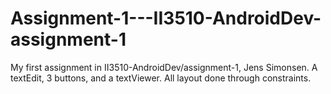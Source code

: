 # Assignment-1---II3510-AndroidDev-assignment-1
My first assignment in II3510-AndroidDev/assignment-1, Jens Simonsen. A textEdit, 3 buttons, and a textViewer. All layout done through constraints. 
